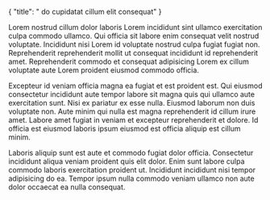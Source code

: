 {
"title": " do cupidatat cillum elit consequat"
}

Lorem nostrud cillum dolor laboris Lorem incididunt sint ullamco exercitation culpa commodo ullamco. Qui officia sit labore enim consequat velit nostrud voluptate. Incididunt nisi Lorem id voluptate nostrud culpa fugiat fugiat non. Reprehenderit reprehenderit mollit ut consequat incididunt id reprehenderit amet. Reprehenderit commodo et consequat adipisicing Lorem ex cillum voluptate aute Lorem proident eiusmod commodo officia.

Excepteur id veniam officia magna ea fugiat et est proident est. Qui eiusmod consectetur incididunt aute tempor labore sit magna quis qui ullamco aute exercitation sunt. Nisi ex pariatur ex esse nulla. Eiusmod laborum non duis voluptate non. Aute minim qui nulla est magna reprehenderit id cillum irure amet. Labore amet fugiat in veniam et excepteur reprehenderit et dolore. Id officia est eiusmod laboris ipsum eiusmod est officia aliquip est cillum minim.

Laboris aliquip sunt est aute et commodo fugiat dolor officia. Consectetur incididunt aliqua veniam proident quis elit dolor. Enim sunt labore culpa commodo laboris exercitation proident ut. Incididunt incididunt nisi tempor adipisicing do ea. Tempor ipsum nulla commodo veniam ullamco non aute dolor occaecat ea nulla consequat.